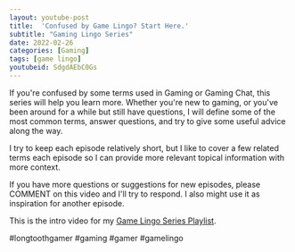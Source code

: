 ```yaml
---
layout: youtube-post
title:  'Confused by Game Lingo? Start Here.'
subtitle: "Gaming Lingo Series"
date: 2022-02-26
categories: [Gaming]
tags: [game lingo]
youtubeid: SdgdAEbC0Gs
---
```


<p class="premono" markdown="1">
If you're confused by some terms used in Gaming or Gaming Chat, this series will help you learn more. Whether you're new to gaming, or you've been around for a while but still have questions, I will define some of the most common terms, answer questions, and try to give some useful advice along the way.

I try to keep each episode relatively short, but I like to cover a few related terms each episode so I can provide more relevant topical information with more context.

If you have more questions or suggestions for new episodes, please COMMENT on this video and I'll try to respond. I also might use it as inspiration for another episode.

This is the intro video for my [Game Lingo Series Playlist](https://youtube.com/playlist?list=PLYTW1X-dTQ4RXDsasjPU2HEM5BZ2s5cu4).

#longtoothgamer #gaming #gamer #gamelingo
</p>
